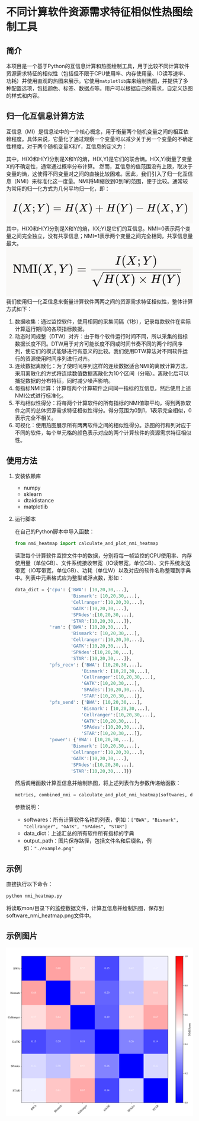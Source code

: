 # 不同计算软件资源需求特征相似性热图绘制工具

## 简介

本项目是一个基于Python的互信息计算和热图绘制工具，用于比较不同计算软件资源需求特征的相似性（包括但不限于CPU使用率、内存使用量、IO读写速率、功耗）并使用直观的热图来展示。它使用`matplotlib`库来绘制热图，并提供了多种配置选项，包括颜色、标签、数据点等。用户可以根据自己的需求，自定义热图的样式和内容。


## 归一化互信息计算方法
互信息（MI）是信息论中的一个核心概念，用于衡量两个随机变量之间的相互依赖程度。具体来说，它量化了通过观察一个变量可以减少关于另一个变量的不确定性程度。对于两个随机变量X和Y，互信息的定义为：  

其中，H(X)和H(Y)分别是X和Y的熵，H(X,Y)是它们的联合熵。H(X,Y)衡量了变量X的不确定性，通常通过概率分布计算。
	然而，互信息的值范围没有上限，取决于变量的熵，这使得不同变量对之间的直接比较困难。因此，我们引入了归一化互信息（NMI）来标准化这一度量。NMI将MI缩放到0到1的范围，便于比较。通常较为常用的归一化方式为几何平均归一化，即：  
![MI](formula/MI.jpg)
其中，H(X)和H(Y)分别是X和Y的熵，I(X;Y)是它们的互信息。NMI=0表示两个变量之间完全独立，没有共享信息；NMI=1表示两个变量之间完全相同，共享信息量最大。
![NMI](formula/NMI.jpg)
我们使用归一化互信息来衡量计算软件两两之间的资源需求特征相似性，整体计算方式如下：
1.	数据收集：通过监控软件，使用相同的采集间隔（1秒），记录每款软件在实际计算运行期间的各项指标数据。
2.	动态时间规整（DTW）对齐：由于每个软件运行时间不同，所以采集的指标数据长度不同。DTW用于对齐可能长度不同或时间节奏不同的两个时间序列，使它们的模式能够进行有意义的比较。我们使用DTW算法对不同软件运行的资源使用时间序列进行对齐。
3.	连续数据离散化：为了使时间序列这样的连续数据适合NMI的离散计算方法，采用离散化的方式将连续数值数据离散化为10个区间（分箱）。离散化后可以捕捉数据的分布特征，同时减少噪声影响。
4.	每指标NMI计算：计算每两个计算软件之间同一指标的互信息，然后使用上述NMI公式进行标准化。
5.	平均相似性得分：将每两个计算软件的所有指标的NMI值取平均，得到两款软件之间的总体资源需求特征相似性得分。得分范围为0到1，1表示完全相似，0表示完全不相关。
6.	可视化：使用热图展示所有两两软件之间的相似性得分。热图的行和列对应于不同的软件，每个单元格的颜色表示对应的两个计算软件的资源需求特征相似性。


## 使用方法

1. 安装依赖库
   - numpy
   - sklearn
   - dtaidistance
   - matplotlib

2. 运行脚本

   在自己的Python脚本中导入函数：

   ```python
   from nmi_heatmap import calculate_and_plot_nmi_heatmap
   ```

   读取每个计算软件监控文件中的数据，分别将每一帧监控的CPU使用率、内存使用量（单位GB）、文件系统接收带宽（IO读带宽，单位GB）、文件系统发送带宽（IO写带宽，单位GB）、功耗（单位W）以及对应的软件名称整理到字典中。列表中元素格式应为整型或浮点数，形如：
   ```python
   data_dict = {'cpu': {'BWA': [10,20,30,...],
                        'Bismark': [10,20,30,...],
                        'Cellranger':[10,20,30,...],
                        'GATK':[10,20,30,...],
                        'SPAdes':[10,20,30,...],
                        'STAR':[10,20,30,...]},
                'ram': {'BWA': [10,20,30,...],
                        'Bismark': [10,20,30,...],
                        'Cellranger':[10,20,30,...],
                        'GATK':[10,20,30,...],
                        'SPAdes':[10,20,30,...],
                        'STAR':[10,20,30,...]},
                'pfs_recv': {'BWA': [10,20,30,...],
                            'Bismark': [10,20,30,...],
                            'Cellranger':[10,20,30,...],
                            'GATK':[10,20,30,...],
                            'SPAdes':[10,20,30,...],
                            'STAR':[10,20,30,...]},
                'pfs_send': {'BWA': [10,20,30,...],
                            'Bismark': [10,20,30,...],
                            'Cellranger':[10,20,30,...],
                            'GATK':[10,20,30,...],
                            'SPAdes':[10,20,30,...],
                            'STAR':[10,20,30,...]},
                'power': {'BWA': [10,20,30,...],
                        'Bismark': [10,20,30,...],
                        'Cellranger':[10,20,30,...],
                        'GATK':[10,20,30,...],
                        'SPAdes':[10,20,30,...],
                        'STAR':[10,20,30,...]}}
   ```
   然后调用函数计算互信息并绘制热图，将上述列表作为参数传递给函数：

   ```python
   metrics, combined_nmi = calculate_and_plot_nmi_heatmap(softwares, data_dict, output_path)
   ```
   参数说明：
   - softwares：所有计算软件名称的列表，例如：`["BWA", "Bismark", "Cellranger", "GATK", "SPAdes", "STAR"]`
   - data_dict：上述汇总的所有软件所有指标的字典
   - output_path：图片保存路径，包括文件名和后缀名，例如：`"./example.png"`  

## 示例
直接执行以下命令：
```bash
python nmi_heatmap.py
```
将读取mon/目录下的监控数据文件，计算互信息并绘制热图，保存到software_nmi_heatmap.png文件中。

## 示例图片
![example](software_nmi_heatmap.png)
